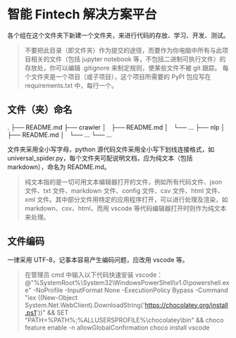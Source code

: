 # 智能 Fintech 解决方案平台

各个组在这个文件夹下新建一个文件夹，来进行代码的存放、学习、开发、测试。

> 不要把此目录（即文件夹）作为提交的途径，而要作为你电脑中所有与此项目相关的文件（包括 jupyter notebook 等，不包括二进制可执行文件）的存放处，你可以编辑 .gitignore 来制定规则，使某些文件不被 git 跟踪。
> 每个文件夹是一个项目（或子项目），这个项目所需要的 PyPI 包应写在 requirements.txt 中，每行一个。

## 文件（夹）命名

.
├── README.md
├── crawler
│   ├── README.md
│   └── ...
├── nlp
│   ├── README.md
│   └── ...
└── ...

文件夹采用全小写字母，python 源代码文件采用全小写下划线连接格式，如 universal_spider.py，每个文件夹可配说明文档，应为纯文本（包括 markdown），命名为 README.md。

> 纯文本指的是一切可用文本编辑器打开的文件，例如所有代码文件、json 文件、txt 文件、markdown 文件、config 文件、csv 文件、html 文件、xml 文件。其中部分文件用特定的应用程序打开，可以进行处理及渲染，如 markdown、csv、html，而用 vscode 等代码编辑器打开时则作为纯文本来处理。

## 文件编码

一律采用 UTF-8，记事本容易产生编码问题，应改用 vscode 等。

> 在管理员 cmd 中输入以下代码快速安装 vscode：
    @"%SystemRoot%\System32\WindowsPowerShell\v1.0\powershell.exe" -NoProfile -InputFormat None -ExecutionPolicy Bypass -Command "iex ((New-Object System.Net.WebClient).DownloadString('https://chocolatey.org/install.ps1'))" && SET "PATH=%PATH%;%ALLUSERSPROFILE%\chocolatey\bin" && choco feature enable -n allowGlobalConfirmation
    choco install vscode
